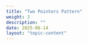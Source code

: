 ```yaml
---
title: "Two Pointers Pattern"
weight: 3
description: ""
date: 2025-06-14
layout: "topic-content"
---
```

